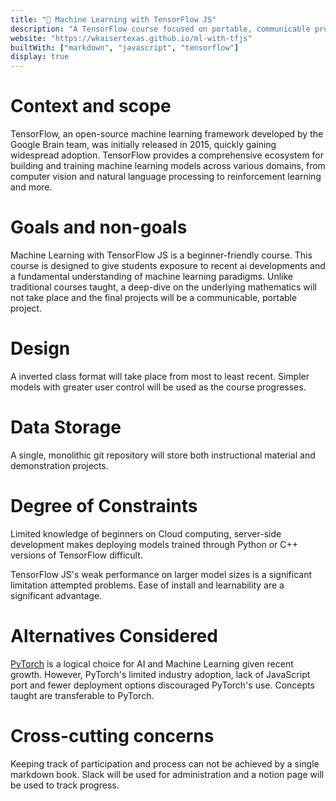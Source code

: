 ```yaml
---
title: "🤖 Machine Learning with TensorFlow JS"
description: "A TensorFlow course focused on portable, communicable projects"
website: "https://wkaisertexas.github.io/ml-with-tfjs"
builtWith: ["markdown", "javascript", "tensorflow"]
display: true
---
```


# Context and scope

TensorFlow, an open-source machine learning framework developed by the Google Brain team, was initially released in 2015, quickly gaining widespread adoption. TensorFlow provides a comprehensive ecosystem for building and training machine learning models across various domains, from computer vision and natural language processing to reinforcement learning and more.

# Goals and non-goals

Machine Learning with TensorFlow JS is a beginner-friendly course. This course is designed to give students exposure to recent ai developments and a fundamental understanding of machine learning paradigms. Unlike traditional courses taught, a deep-dive on the underlying mathematics will not take place and the final projects will be a communicable, portable project.

# Design

A inverted class format will take place from most to least recent. Simpler models with greater user control will be used as the course progresses.

<!-- # APIs

n/a  -->

# Data Storage

A single, monolithic git repository will store both instructional material and demonstration projects.

<!-- # Code / Pseudo Code

n/a -->

# Degree of Constraints

Limited knowledge of beginners on Cloud computing, server-side development makes deploying models trained through Python or C++ versions of TensorFlow difficult.

TensorFlow JS's weak performance on larger model sizes is a significant limitation attempted problems. Ease of install and learnability are a significant advantage.

# Alternatives Considered

[PyTorch](https://pytorch.org/) is a logical choice for AI and Machine Learning given recent growth. However, PyTorch's limited industry adoption, lack of JavaScript port and fewer deployment options discouraged PyTorch's use. Concepts taught are transferable to PyTorch.

# Cross-cutting concerns

Keeping track of participation and process can not be achieved by a single markdown book. Slack will be used for administration and a notion page will be used to track progress.
